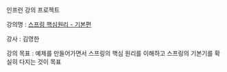 인프런 강의 프로젝트

강의명 : [스프링 핵심원리 - 기본편](https://www.inflearn.com/course/%EC%8A%A4%ED%94%84%EB%A7%81-%ED%95%B5%EC%8B%AC-%EC%9B%90%EB%A6%AC-%EA%B8%B0%EB%B3%B8%ED%8E%B8/dashboard)

강사 : 김영한

강의 목표 : 예제를 만들어가면서 스프링의 핵심 원리를 이해하고 스프링의 기본기를 확실히 다지는 것이 목표
